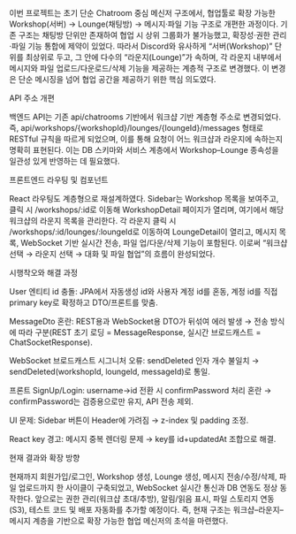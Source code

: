 이번 프로젝트는 초기 단순 Chatroom 중심 메신저 구조에서, 협업툴로 확장 가능한 Workshop(서버) → Lounge(채팅방) → 메시지·파일 기능 구조로 개편한 과정이다. 기존 구조는 채팅방 단위만 존재하여 협업 시 상위 그룹화가 불가능했고, 확장성·권한 관리·파일 기능 통합에 제약이 있었다. 따라서 Discord와 유사하게 “서버(Workshop)” 단위를 최상위로 두고, 그 안에 다수의 “라운지(Lounge)”가 속하며, 각 라운지 내부에서 메시지와 파일 업로드/다운로드/삭제 기능을 제공하는 계층적 구조로 변경했다. 이 변경은 단순 메시징을 넘어 협업 공간을 제공하기 위한 핵심 의도였다.

API 주소 개편

백엔드 API는 기존 api/chatrooms 기반에서 워크샵 기반 계층형 주소로 변경되었다. 즉, api/workshops/{workshopId}/lounges/{loungeId}/messages 형태로 RESTful 규칙을 따르게 되었으며, 이를 통해 요청이 어느 워크샵과 라운지에 속하는지 명확히 표현된다. 이는 DB 스키마와 서비스 계층에서 Workshop–Lounge 종속성을 일관성 있게 반영하는 데 필요했다.

프론트엔드 라우팅 및 컴포넌트

React 라우팅도 계층형으로 재설계하였다. Sidebar는 Workshop 목록을 보여주고, 클릭 시 /workshops/:id로 이동해 WorkshopDetail 페이지가 열리며, 여기에서 해당 워크샵의 라운지 목록을 관리한다. 각 라운지 클릭 시 /workshops/:id/lounges/:loungeId로 이동하여 LoungeDetail이 열리고, 메시지 목록, WebSocket 기반 실시간 전송, 파일 업/다운/삭제 기능이 포함된다. 이로써 “워크샵 선택 → 라운지 선택 → 대화 및 파일 협업”의 흐름이 완성되었다.

시행착오와 해결 과정

User 엔티티 id 충돌: JPA에서 자동생성 id와 사용자 계정 id를 혼동, 계정 id를 직접 primary key로 확정하고 DTO/프론트를 맞춤.

MessageDto 혼란: REST용과 WebSocket용 DTO가 뒤섞여 에러 발생 → 전송 방식에 따라 구분(REST 초기 로딩 = MessageResponse, 실시간 브로드캐스트 = ChatSocketResponse).

WebSocket 브로드캐스트 시그니처 오류: sendDeleted 인자 개수 불일치 → sendDeleted(workshopId, loungeId, messageId)로 통일.

프론트 SignUp/Login: username→id 전환 시 confirmPassword 처리 혼란 → confirmPassword는 검증용으로만 유지, API 전송 제외.

UI 문제: Sidebar 버튼이 Header에 가려짐 → z-index 및 padding 조정.

React key 경고: 메시지 중복 렌더링 문제 → key를 id+updatedAt 조합으로 해결.

현재 결과와 확장 방향

현재까지 회원가입/로그인, Workshop 생성, Lounge 생성, 메시지 전송/수정/삭제, 파일 업로드까지 한 사이클이 구축되었고, WebSocket 실시간 통신과 DB 연동도 정상 동작한다. 앞으로는 권한 관리(워크샵 초대/추방), 알림/읽음 표시, 파일 스토리지 연동(S3), 테스트 코드 및 배포 자동화를 추가할 예정이다. 즉, 현재 구조는 워크샵–라운지–메시지 계층을 기반으로 확장 가능한 협업 메신저의 초석을 마련했다.